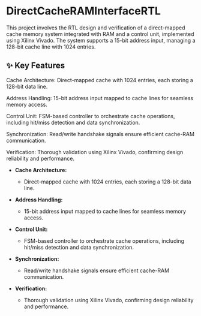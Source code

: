 # DirectCacheRAMInterfaceRTL
This project involves the RTL design and verification of a direct-mapped cache memory system integrated with RAM and a control unit, implemented using Xilinx Vivado. The system supports a 15-bit address input, managing a 128-bit cache line with 1024 entries.


## ✨ Key Features

Cache Architecture: Direct-mapped cache with 1024 entries, each storing a 128-bit data line.



Address Handling: 15-bit address input mapped to cache lines for seamless memory access.



Control Unit: FSM-based controller to orchestrate cache operations, including hit/miss detection and data synchronization.



Synchronization: Read/write handshake signals ensure efficient cache-RAM communication.



Verification: Thorough validation using Xilinx Vivado, confirming design reliability and performance.


- **Cache Architecture:**  
  - Direct-mapped cache with 1024 entries, each storing a 128-bit data line.


- **Address Handling:**  
  - 15-bit address input mapped to cache lines for seamless memory access.


- **Control Unit:**  
  - FSM-based controller to orchestrate cache operations, including hit/miss detection and data synchronization.


- **Synchronization:**  
  -  Read/write handshake signals ensure efficient cache-RAM communication.

 
- **Verification:**  
  -  Thorough validation using Xilinx Vivado, confirming design reliability and performance.


